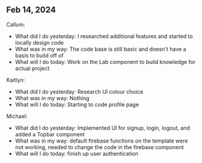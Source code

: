 ## Feb 14, 2024
Callum:
- What did I do yesterday: I researched additional features and started to locally design code
- What was in my way: The code base is still basic and doesn't have a basis to build off of
- What will I do today: Work on the Lab component to build knowledge for actual project

Kaitlyn:
- What did I do yesterday: Research UI colour choice
- What was in my way: Nothing
- What will I do today: Starting to code profile page

Michael:
- What did I do yesterday: Implemented UI for signup, login, logout, and added a Topbar component
- What was in my way: default firebase functions on the template were not working, needed to change the code in the firebase component
- What will I do today: finish up user authentication
